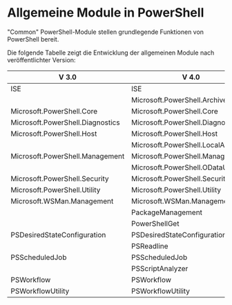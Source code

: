 #  Allgemeine Module in PowerShell

"Common" PowerShell-Module stellen grundlegende Funktionen von PowerShell bereit.

Die folgende Tabelle zeigt die Entwicklung der allgemeinen Module nach veröffentlichter Version:

V 3.0 | V 4.0 | V 5.0 | V 5.1
------- | ------- | ------- | -------
ISE|ISE|ISE|ISE
 | |Microsoft.PowerShell.Archive|Microsoft.PowerShell.Archive
Microsoft.PowerShell.Core|Microsoft.PowerShell.Core|Microsoft.PowerShell.Core|Microsoft.PowerShell.Core
Microsoft.PowerShell.Diagnostics|Microsoft.PowerShell.Diagnostics|Microsoft.PowerShell.Diagnostics|Microsoft.PowerShell.Diagnostics
Microsoft.PowerShell.Host|Microsoft.PowerShell.Host|Microsoft.PowerShell.Host|Microsoft.PowerShell.Host
 | |Microsoft.PowerShell.LocalAccounts|Microsoft.PowerShell.LocalAccounts
Microsoft.PowerShell.Management|Microsoft.PowerShell.Management|Microsoft.PowerShell.Management|Microsoft.PowerShell.Management
 | |Microsoft.PowerShell.ODataUtils|Microsoft.PowerShell.ODataUtils
Microsoft.PowerShell.Security|Microsoft.PowerShell.Security|Microsoft.PowerShell.Security|Microsoft.PowerShell.Security
Microsoft.PowerShell.Utility|Microsoft.PowerShell.Utility|Microsoft.PowerShell.Utility|Microsoft.PowerShell.Utility
Microsoft.WSMan.Management|Microsoft.WSMan.Management|Microsoft.WSMan.Management|Microsoft.WSMan.Management
 | |PackageManagement|PackageManagement
 | |PowerShellGet|PowerShellGet
 |PSDesiredStateConfiguration|PSDesiredStateConfiguration|PSDesiredStateConfiguration
 | |PSReadline|PSReadline
PSScheduledJob |PSScheduledJob|PSScheduledJob|PSScheduledJob
 | |PSScriptAnalyzer|
PSWorkflow|PSWorkflow|PSWorkflow|PSWorkflow
PSWorkflowUtility|PSWorkflowUtility|PSWorkflowUtility|PSWorkflowUtility


<!--HONumber=Oct16_HO1-->



